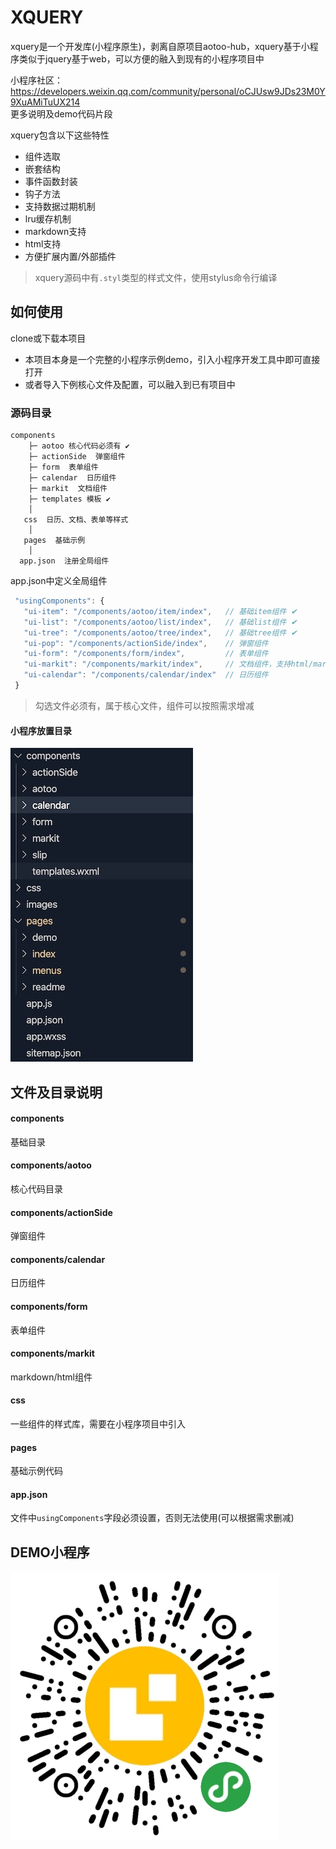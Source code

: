 <!--
 * @Author: 天天修改
 * @Date: 2019-12-18 10:17:43
 * @LastEditTime : 2019-12-19 12:01:15
 * @LastEditors  : Please set LastEditors
 * @Description: In User Settings Edit
 * @FilePath: /xquery/README.md
 -->
# XQUERY
xquery是一个开发库(小程序原生)，剥离自原项目aotoo-hub，xquery基于小程序类似于jquery基于web，可以方便的融入到现有的小程序项目中  

小程序社区： https://developers.weixin.qq.com/community/personal/oCJUsw9JDs23M0Y9XuAMiTuUX214  
更多说明及demo代码片段  

xquery包含以下这些特性  

* 组件选取
* 嵌套结构
* 事件函数封装
* 钩子方法
* 支持数据过期机制    
* lru缓存机制  
* markdown支持
* html支持
* 方便扩展内置/外部插件 

> xquery源码中有`.styl`类型的样式文件，使用stylus命令行编译

## 如何使用  
clone或下载本项目  
* 本项目本身是一个完整的小程序示例demo，引入小程序开发工具中即可直接打开  
* 或者导入下例核心文件及配置，可以融入到已有项目中  

### 源码目录
    components 
        ├─ aotoo 核心代码必须有 ✔︎
        ├─ actionSide  弹窗组件
        ├─ form  表单组件
        ├─ calendar  日历组件
        ├─ markit  文档组件
        ├─ templates 模板 ✔︎
        │
       css  日历、文档、表单等样式
        │
       pages  基础示例
        │
      app.json  注册全局组件
 

app.json中定义全局组件
 ```js
  "usingComponents": {
    "ui-item": "/components/aotoo/item/index",   // 基础item组件 ✔︎
    "ui-list": "/components/aotoo/list/index",   // 基础list组件 ✔︎
    "ui-tree": "/components/aotoo/tree/index",   // 基础tree组件 ✔︎
    "ui-pop": "/components/actionSide/index",    // 弹窗组件
    "ui-form": "/components/form/index",         // 表单组件
    "ui-markit": "/components/markit/index",     // 文档组件，支持html/markdown
    "ui-calendar": "/components/calendar/index"  // 日历组件
  }
 ```

> 勾选文件必须有，属于核心文件，组件可以按照需求增减    

#### 小程序放置目录
![](./css/structor.jpeg)


## 文件及目录说明  

#### components
基础目录  

#### components/aotoo
核心代码目录  

#### components/actionSide
弹窗组件  

#### components/calendar
日历组件  

#### components/form
表单组件  

#### components/markit
markdown/html组件  

#### css
一些组件的样式库，需要在小程序项目中引入  

#### pages
基础示例代码  

#### app.json
文件中`usingComponents`字段必须设置，否则无法使用(可以根据需求删减)  

## DEMO小程序 

![DEMO小程序](./css/xquery.png)